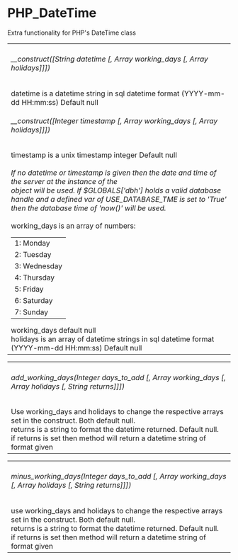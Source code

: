 PHP_DateTime
============

Extra functionality for PHP's DateTime class

<table>
    <tr>
        <td>
            <h6>__construct([String datetime [, Array working_days [, Array holidays]]])</h6>
            datetime is a datetime string in sql datetime format (YYYY-mm-dd HH:mm:ss) Default null<br />
            <h6>__construct([Integer timestamp [, Array working_days [, Array holidays]]])</h6>
            timestamp is a unix timestamp integer Default null<br />
            <br />
            <i>If no datetime or timestamp is given then the date and time of the server at the instance of the<br />
            object will be used. If $GLOBALS['dbh'] holds a valid database handle and a defined var of USE_DATABASE_TME              is set to 'True' then the database time of 'now()' will be used.</i><br />
            <br />
            working_days is an array of numbers:
            <table>
                <tr>
                    <td>1: Monday</td>
                </tr>
                <tr>
                    <td>2: Tuesday</td>
                </tr>
                <tr>
                    <td>3: Wednesday</td>
                </tr>
                <tr>
                    <td>4: Thursday</td>
                </tr>
                <tr>
                    <td>5: Friday</td>
                </tr>
                <tr>
                    <td>6: Saturday</td>
                </tr>
                <tr>
                    <td>7: Sunday</td>
                </tr>
            </table>
            working_days default null<br />
            holidays is an array of datetime strings in sql datetime format (YYYY-mm-dd HH:mm:ss) Default null
        </td>
    </tr>
</table>

<table>
    <tr>
        <td>
            <h6>add_working_days(Integer days_to_add [, Array working_days [, Array holidays [, String returns]]])</h6>
            Use working_days and holidays to change the respective arrays set in the construct. Both default null.<br />
            returns is a string to format the datetime returned. Default null.<br />
            if returns is set then method will return a datetime string of format given<br />
        </td>
    </tr>
</table>

<table>
    <tr>
        <td>
            <h6>minus_working_days(Integer days_to_add [, Array working_days [, Array holidays [, String returns]]])</h6>
            use working_days and holidays to change the respective arrays set in the construct. Both default null.<br />
            returns is a string to format the datetime returned. Default null.<br />
            if returns is set then method will return a datetime string of format given<br />
        </td>
    </tr>
</table>
